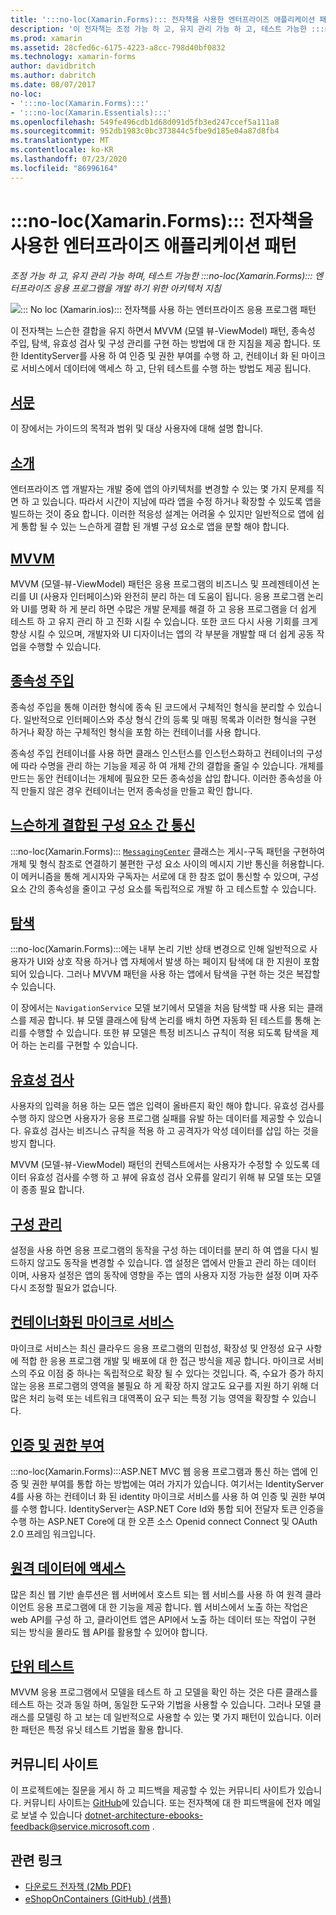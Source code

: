 ```yaml
---
title: ':::no-loc(Xamarin.Forms)::: 전자책을 사용한 엔터프라이즈 애플리케이션 패턴'
description: '이 전자책는 조정 가능 하 고, 유지 관리 가능 하 고, 테스트 가능한 :::no-loc(Xamarin.Forms)::: 엔터프라이즈 응용 프로그램을 개발 하기 위한 아키텍처 지침'
ms.prod: xamarin
ms.assetid: 28cfed6c-6175-4223-a8cc-798d40bf0832
ms.technology: xamarin-forms
author: davidbritch
ms.author: dabritch
ms.date: 08/07/2017
no-loc:
- ':::no-loc(Xamarin.Forms):::'
- ':::no-loc(Xamarin.Essentials):::'
ms.openlocfilehash: 549fe496cdb1d68d091d5fb3ed247ccef5a111a8
ms.sourcegitcommit: 952db1983c0bc373844c5fbe9d185e04a87d8fb4
ms.translationtype: MT
ms.contentlocale: ko-KR
ms.lasthandoff: 07/23/2020
ms.locfileid: "86996164"
---
```

# <a name="enterprise-application-patterns-using-no-locxamarinforms-ebook"></a>:::no-loc(Xamarin.Forms)::: 전자책을 사용한 엔터프라이즈 애플리케이션 패턴

_조정 가능 하 고, 유지 관리 가능 하며, 테스트 가능한 :::no-loc(Xamarin.Forms)::: 엔터프라이즈 응용 프로그램을 개발 하기 위한 아키텍처 지침_

![::: No loc (Xamarin.ios)::: 전자책를 사용 하는 엔터프라이즈 응용 프로그램 패턴](images/cover-sml.png)

이 전자책는 느슨한 결합을 유지 하면서 MVVM (모델 뷰-ViewModel) 패턴, 종속성 주입, 탐색, 유효성 검사 및 구성 관리를 구현 하는 방법에 대 한 지침을 제공 합니다. 또한 IdentityServer를 사용 하 여 인증 및 권한 부여를 수행 하 고, 컨테이너 화 된 마이크로 서비스에서 데이터에 액세스 하 고, 단위 테스트를 수행 하는 방법도 제공 됩니다.

## <a name="preface"></a>[서문](preface.md)

이 장에서는 가이드의 목적과 범위 및 대상 사용자에 대해 설명 합니다.

## <a name="introduction"></a>[소개](introduction.md)

엔터프라이즈 앱 개발자는 개발 중에 앱의 아키텍처를 변경할 수 있는 몇 가지 문제를 직면 하 고 있습니다. 따라서 시간이 지남에 따라 앱을 수정 하거나 확장할 수 있도록 앱을 빌드하는 것이 중요 합니다. 이러한 적응성 설계는 어려울 수 있지만 일반적으로 앱에 쉽게 통합 될 수 있는 느슨하게 결합 된 개별 구성 요소로 앱을 분할 해야 합니다.

## <a name="mvvm"></a>[MVVM](mvvm.md)

MVVM (모델-뷰-ViewModel) 패턴은 응용 프로그램의 비즈니스 및 프레젠테이션 논리를 UI (사용자 인터페이스)와 완전히 분리 하는 데 도움이 됩니다. 응용 프로그램 논리와 UI를 명확 하 게 분리 하면 수많은 개발 문제를 해결 하 고 응용 프로그램을 더 쉽게 테스트 하 고 유지 관리 하 고 진화 시킬 수 있습니다. 또한 코드 다시 사용 기회를 크게 향상 시킬 수 있으며, 개발자와 UI 디자이너는 앱의 각 부분을 개발할 때 더 쉽게 공동 작업을 수행할 수 있습니다.

## <a name="dependency-injection"></a>[종속성 주입](dependency-injection.md)

종속성 주입을 통해 이러한 형식에 종속 된 코드에서 구체적인 형식을 분리할 수 있습니다. 일반적으로 인터페이스와 추상 형식 간의 등록 및 매핑 목록과 이러한 형식을 구현 하거나 확장 하는 구체적인 형식을 포함 하는 컨테이너를 사용 합니다.

종속성 주입 컨테이너를 사용 하면 클래스 인스턴스를 인스턴스화하고 컨테이너의 구성에 따라 수명을 관리 하는 기능을 제공 하 여 개체 간의 결합을 줄일 수 있습니다. 개체를 만드는 동안 컨테이너는 개체에 필요한 모든 종속성을 삽입 합니다. 이러한 종속성을 아직 만들지 않은 경우 컨테이너는 먼저 종속성을 만들고 확인 합니다.

## <a name="communicating-between-loosely-coupled-components"></a>[느슨하게 결합된 구성 요소 간 통신](communicating-between-loosely-coupled-components.md)

:::no-loc(Xamarin.Forms)::: [`MessagingCenter`](xref::::no-loc(Xamarin.Forms):::.MessagingCenter) 클래스는 게시-구독 패턴을 구현하여 개체 및 형식 참조로 연결하기 불편한 구성 요소 사이의 메시지 기반 통신을 허용합니다. 이 메커니즘을 통해 게시자와 구독자는 서로에 대 한 참조 없이 통신할 수 있으며, 구성 요소 간의 종속성을 줄이고 구성 요소를 독립적으로 개발 하 고 테스트할 수 있습니다.

## <a name="navigation"></a>[탐색](navigation.md)

:::no-loc(Xamarin.Forms):::에는 내부 논리 기반 상태 변경으로 인해 일반적으로 사용자가 UI와 상호 작용 하거나 앱 자체에서 발생 하는 페이지 탐색에 대 한 지원이 포함 되어 있습니다. 그러나 MVVM 패턴을 사용 하는 앱에서 탐색을 구현 하는 것은 복잡할 수 있습니다.

이 장에서는 `NavigationService` 모델 보기에서 모델을 처음 탐색할 때 사용 되는 클래스를 제공 합니다. 뷰 모델 클래스에 탐색 논리를 배치 하면 자동화 된 테스트를 통해 논리를 수행할 수 있습니다. 또한 뷰 모델은 특정 비즈니스 규칙이 적용 되도록 탐색을 제어 하는 논리를 구현할 수 있습니다.

## <a name="validation"></a>[유효성 검사](validation.md)

사용자의 입력을 허용 하는 모든 앱은 입력이 올바른지 확인 해야 합니다. 유효성 검사를 수행 하지 않으면 사용자가 응용 프로그램 실패를 유발 하는 데이터를 제공할 수 있습니다. 유효성 검사는 비즈니스 규칙을 적용 하 고 공격자가 악성 데이터를 삽입 하는 것을 방지 합니다.

MVVM (모델-뷰-ViewModel) 패턴의 컨텍스트에서는 사용자가 수정할 수 있도록 데이터 유효성 검사를 수행 하 고 뷰에 유효성 검사 오류를 알리기 위해 뷰 모델 또는 모델이 종종 필요 합니다.

## <a name="configuration-management"></a>[구성 관리](configuration-management.md)

설정을 사용 하면 응용 프로그램의 동작을 구성 하는 데이터를 분리 하 여 앱을 다시 빌드하지 않고도 동작을 변경할 수 있습니다. 앱 설정은 앱에서 만들고 관리 하는 데이터 이며, 사용자 설정은 앱의 동작에 영향을 주는 앱의 사용자 지정 가능한 설정 이며 자주 다시 조정할 필요가 없습니다.

## <a name="containerized-microservices"></a>[컨테이너화된 마이크로 서비스](containerized-microservices.md)

마이크로 서비스는 최신 클라우드 응용 프로그램의 민첩성, 확장성 및 안정성 요구 사항에 적합 한 응용 프로그램 개발 및 배포에 대 한 접근 방식을 제공 합니다. 마이크로 서비스의 주요 이점 중 하나는 독립적으로 확장 될 수 있다는 것입니다. 즉, 수요가 증가 하지 않는 응용 프로그램의 영역을 불필요 하 게 확장 하지 않고도 요구를 지원 하기 위해 더 많은 처리 능력 또는 네트워크 대역폭이 요구 되는 특정 기능 영역을 확장할 수 있습니다.

## <a name="authentication-and-authorization"></a>[인증 및 권한 부여](authentication-and-authorization.md)

:::no-loc(Xamarin.Forms):::ASP.NET MVC 웹 응용 프로그램과 통신 하는 앱에 인증 및 권한 부여를 통합 하는 방법에는 여러 가지가 있습니다. 여기서는 IdentityServer 4를 사용 하는 컨테이너 화 된 identity 마이크로 서비스를 사용 하 여 인증 및 권한 부여를 수행 합니다. IdentityServer는 ASP.NET Core Id와 통합 되어 전달자 토큰 인증을 수행 하는 ASP.NET Core에 대 한 오픈 소스 Openid connect Connect 및 OAuth 2.0 프레임 워크입니다.

## <a name="accessing-remote-data"></a>[원격 데이터에 액세스](accessing-remote-data.md)

많은 최신 웹 기반 솔루션은 웹 서버에서 호스트 되는 웹 서비스를 사용 하 여 원격 클라이언트 응용 프로그램에 대 한 기능을 제공 합니다. 웹 서비스에서 노출 하는 작업은 web API를 구성 하 고, 클라이언트 앱은 API에서 노출 하는 데이터 또는 작업이 구현 되는 방식을 몰라도 웹 API를 활용할 수 있어야 합니다.

## <a name="unit-testing"></a>[단위 테스트](unit-testing.md)

MVVM 응용 프로그램에서 모델을 테스트 하 고 모델을 확인 하는 것은 다른 클래스를 테스트 하는 것과 동일 하며, 동일한 도구와 기법을 사용할 수 있습니다. 그러나 모델 클래스를 모델링 하 고 보는 데 일반적으로 사용할 수 있는 몇 가지 패턴이 있습니다. 이러한 패턴은 특정 유닛 테스트 기법을 활용 합니다.

## <a name="community-site"></a>커뮤니티 사이트

이 프로젝트에는 질문을 게시 하 고 피드백을 제공할 수 있는 커뮤니티 사이트가 있습니다. 커뮤니티 사이트는 [GitHub](https://github.com/dotnet-architecture/eShopOnContainers)에 있습니다. 또는 전자책에 대 한 피드백을에 전자 메일로 보낼 수 있습니다 [dotnet-architecture-ebooks-feedback@service.microsoft.com](mailto:dotnet-architecture-ebooks-feedback@service.microsoft.com) .

## <a name="related-links"></a>관련 링크

- [다운로드 전자책 (2Mb PDF)](https://aka.ms/xamarinpatternsebook)
- [eShopOnContainers (GitHub) (샘플)](https://github.com/dotnet-architecture/eShopOnContainers)
